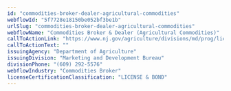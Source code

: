 ```yaml
---
id: "commodities-broker-dealer-agricultural-commodities"
webflowId: "5f7728e18150be052bf3be1b"
urlSlug: "commodities-broker-dealer-agricultural-commodities"
webflowName: "Commodities Broker & Dealer (Agricultural Commodities)"
callToActionLink: "https://www.nj.gov/agriculture/divisions/md/prog/licensing.html"
callToActionText: ""
issuingAgency: "Department of Agriculture"
issuingDivision: "Marketing and Development Bureau"
divisionPhone: "(609) 292-5576"
webflowIndustry: "Commodities Broker"
licenseCertificationClassification: "LICENSE & BOND"
---
```

